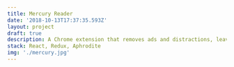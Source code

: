 ```yaml
---
title: Mercury Reader
date: '2018-10-13T17:37:35.593Z'
layout: project
draft: true
description: A Chrome extension that removes ads and distractions, leaving only text and images for a beautiful reading view on any site.
stack: React, Redux, Aphrodite
img: './mercury.jpg'
---
```

